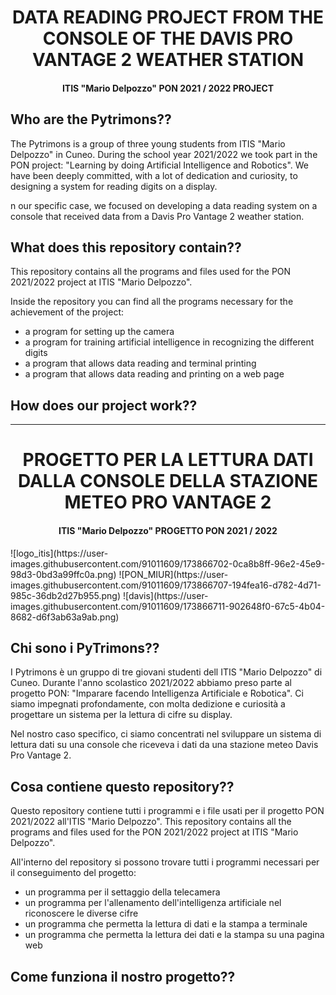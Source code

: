 <h1 align="center"> DATA READING PROJECT FROM THE CONSOLE OF THE DAVIS PRO VANTAGE 2 WEATHER STATION</h1>
<h4 align="center">ITIS "Mario Delpozzo"   PON 2021 / 2022 PROJECT</h4>


## Who are the Pytrimons??
The Pytrimons is a group of three young students from ITIS "Mario Delpozzo" in Cuneo.
During the school year 2021/2022 we took part in the PON project: "Learning by doing Artificial Intelligence and Robotics".
We have been deeply committed, with a lot of dedication and curiosity, to designing a system for reading digits on a display.

n our specific case, we focused on developing a data reading system on a console that received data from a Davis Pro Vantage 2 weather station.


## What does this repository contain??
This repository contains all the programs and files used for the PON 2021/2022 project at ITIS "Mario Delpozzo".

Inside the repository you can find all the programs necessary for the achievement of the project:

- a program for setting up the camera
- a program for training artificial intelligence in recognizing the different digits
- a program that allows data reading and terminal printing
- a program that allows data reading and printing on a web page

## How does our project work??
_____________________________________________________________________________________________________________________________________________

<h1 align="center"> PROGETTO PER LA LETTURA DATI DALLA CONSOLE DELLA STAZIONE METEO PRO VANTAGE 2</h1>
<h4 align="center">ITIS "Mario Delpozzo"   PROGETTO PON 2021 / 2022</h4>
![logo_itis](https://user-images.githubusercontent.com/91011609/173866702-0ca8b8ff-96e2-45e9-98d3-0bd3a99ffc0a.png)
![PON_MIUR](https://user-images.githubusercontent.com/91011609/173866707-194fea16-d782-4d71-985c-36db2d27b955.png)
![davis](https://user-images.githubusercontent.com/91011609/173866711-902648f0-67c5-4b04-8682-d6f3ab63a9ab.png)


## Chi sono i PyTrimons??
I Pytrimons è un gruppo di tre giovani studenti dell ITIS "Mario Delpozzo" di Cuneo.
Durante l'anno scolastico 2021/2022 abbiamo preso parte al progetto PON: "Imparare facendo Intelligenza Artificiale e Robotica".
Ci siamo impegnati profondamente, con molta dedizione e curiosità a progettare un sistema per la lettura di cifre su display.

Nel nostro caso specifico, ci siamo concentrati nel sviluppare un sistema di lettura dati su una console che riceveva i dati da una stazione meteo Davis Pro Vantage 2.

## Cosa contiene questo repository??
Questo repository contiene tutti i programmi e i file usati per il progetto PON 2021/2022 all'ITIS "Mario Delpozzo".
This repository contains all the programs and files used for the PON 2021/2022 project at ITIS "Mario Delpozzo".

All'interno del repository si possono trovare tutti i programmi necessari per il conseguimento del progetto:

- un programma per il settaggio della telecamera
- un programma per l'allenamento dell'intelligenza artificiale nel riconoscere le diverse cifre
- un programma che permetta la lettura di dati e la stampa a terminale
- un programma che permetta la lettura dei dati e la stampa su una pagina web

## Come funziona il nostro progetto??
